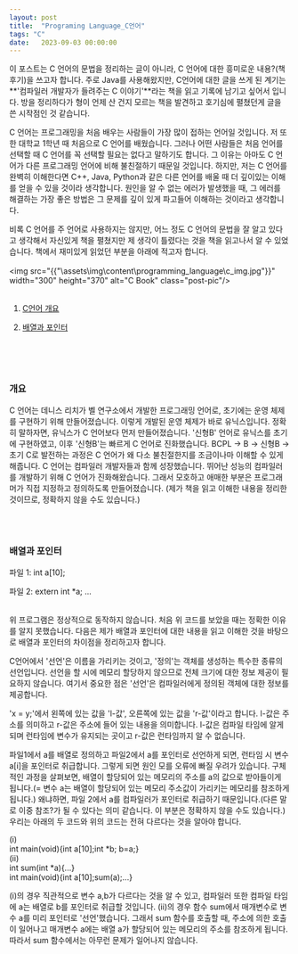 ```yaml
---
layout: post
title:  "Programing Language_C언어"
tags: "C"
date:   2023-09-03 00:00:00
---
```


이 포스트는 C 언어의 문법을 정리하는 글이 아니라, C 언어에 대한 흥미로운 내용?(책 후기)을 쓰고자 합니다. 주로 Java를 사용해왔지만, C언어에 대한 글을 쓰게 된 계기는 **'컴파일러 개발자가 들려주는 C 이야기'**라는 책을 읽고 기록에 남기고 싶어서 입니다. 방을 정리하다가 형이 언제 산 건지 모르는 책을 발견하고 호기심에 펼쳤던게 글을 쓴 시작점인 것 같습니다.

C 언어는 프로그래밍을 처음 배우는 사람들이 가장 많이 접하는 언어일 것입니다. 저 또한 대학교 1학년 때 처음으로 C 언어를 배웠습니다. 그러나 어떤 사람들은 처음 언어를 선택할 때 C 언어를 꼭 선택할 필요는 없다고 말하기도 합니다. 그 이유는 아마도 C 언어가 다른 프로그래밍 언어에 비해 불친절하기 때문일 것입니다. 하지만, 저는 C 언어를 완벽히 이해한다면 C++, Java, Python과 같은 다른 언어를 배울 때 더 깊이있는 이해를 얻을 수 있을 것이라 생각합니다. 원인을 알 수 없는 에러가 발생했을 때, 그 에러를 해결하는 가장 좋은 방법은 그 문제를 깊이 있게 파고들어 이해하는 것이라고 생각합니다.

비록 C 언어를 주 언어로 사용하지는 않지만, 어느 정도 C 언어의 문법을 잘 알고 있다고 생각해서 자신있게 책을 펼쳤지만 제 생각이 틀렸다는 것을 책을 읽고나서 알 수 있었습니다. 책에서 재미있게 읽었던 부분을 아래에 적고자 합니다.
<br>
<br>
<img src="{{"\assets\img\content\programming_language\c_img.jpg"}}" 
width="300" height="370" alt="C Book" class="post-pic"/>
<br>
<br>
1. [C언어 개요](#개요)

2. [배열과 포인터](#배열과-포인터)
<br>
<br>
<br>

### **개요**
C 언어는 데니스 리치가 벨 연구소에서 개발한 프로그래밍 언어로, 초기에는 운영 체제를 구현하기 위해 만들어졌습니다. 이렇게 개발된 운영 체제가 바로 유닉스입니다. 정확히 말하자면, 유닉스가 C 언어보다 먼저 만들어졌습니다. '신형B' 언어로 유닉스를 초기에 구현하였고, 이후 '신형B'는 빠르게 C 언어로 진화했습니다. BCPL -> B -> 신형B -> 초기 C로 발전하는 과정은 C 언어가 왜 다소 불친절한지를 조금이나마 이해할 수 있게 해줍니다. C 언어는 컴파일러 개발자들과 함께 성장했습니다. 뛰어난 성능의 컴파일러를 개발하기 위해 C 언어가 진화해왔습니다. 그래서 모호하고 애매한 부분은 프로그래머가 직접 지정하고 정의하도록 만들어졌습니다. 
(제가 책을 읽고 이해한 내용을 정리한 것이므로, 정확하지 않을 수도 있습니다.)

<br>
<br>

### **배열과 포인터**

파일 1:
int a[10];
<br>

파일 2:
extern int *a;
...

<br>
위 프로그램은 정상적으로 동작하지 않습니다. 처음 위 코드를 보았을 때는 정확한 이유를 알지 못했습니다. 다음은 제가 배열과 포인터에 대한 내용을 읽고 이해한 것을 바탕으로 배열과 포인터의 차이점을 정리하고자 합니다.

C언어에서 '선언'은 이름을 가리키는 것이고, '정의'는 객체를 생성하는 특수한 종류의 선언입니다. 선언을 할 시에 메모리 할당하지 않으므로 전체 크기에 대한 정보 제공이 필요하지 않습니다. 여기서 중요한 점은 '선언'은 컴파일러에게 정의된 객체에 대한 정보를 제공합니다.

'x = y;'에서 왼쪽에 있는 값을 'l-값', 오른쪽에 있는 값을 'r-값'이라고 합니다. l-값은 주소를 의미하고 r-값은 주소에 들어 있는 내용을 의미합니다. l-값은 컴파일 타임에 알게 되며 런타임에 변수가 유지되는 곳이고 r-값은 런타임까지 알 수 없습니다. 

파일1에서 a를 배열로 정의하고 파일2에서 a를 포인터로 선언하게 되면, 런타임 시 변수 a[i]을 포인터로 취급합니다. 그렇게 되면 원인 모를 오류에 빠질 우려가 있습니다. 구체적인 과정을 살펴보면, 배열이 할당되어 있는 메모리의 주소를 a의 값으로 받아들이게 됩니다.(= 변수 a는 배열이 할당되어 있는 메모리 주소값이 가리키는 메모리를 참조하게 됩니다.) 왜냐하면, 파일 2에서 a를 컴파일러가 포인터로 취급하기 때문입니다.(다른 말로 이중 참조?가 될 수 있다는 의미 같습니다. 이 부분은 정확하지 않을 수도 있습니다.) 우리는 아래의 두 코드와 위의 코드는 전혀 다르다는 것을 알아야 합니다. 

(i)<br>
int main(void){int a[10];int *b; b=a;}
<br>
(ii)<br>
int sum(int *a){...} <br>
int main(void){int a[10];sum(a);...} <br>

(i)의 경우 직관적으로 변수 a,b가 다르다는 것을 알 수 있고, 컴파일러 또한 컴파일 타임에 a는 배열로 b를 포인터로 취급할 것입니다. (ii)의 경우 함수 sum에서 매개변수로 변수 a를 미리 포인터로 '선언'했습니다. 그래서 sum 함수를 호출할 때, 주소에 의한 호출이 일어나고 매개변수 a에는 배열 a가 할당되어 있는 메모리의 주소를 참조하게 됩니다. 따라서 sum 함수에서는 아무런 문제가 일어나지 않습니다. 
